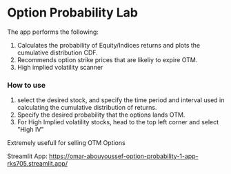 # Option Probability Lab

The app performs the following:

1. Calculates the probability of Equity/Indices returns and plots the cumulative distribution CDF.
2. Recommends option strike prices that are likeliy to expire OTM.
3. High implied volatility scanner

### How to use 
1. select the desired stock, and specify the time period and interval used in calculating the cumulative distribution of returns. 
2. Specify the desired probability that the options lands OTM.
3. For High Implied volatility stocks, head to the top left corner and select "High IV"

Extremely usefull for selling OTM Options

Streamlit App: https://omar-abouyoussef-option-probability-1-app-rks705.streamlit.app/
